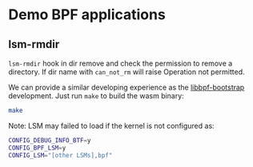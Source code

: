 # Demo BPF applications

## lsm-rmdir

`lsm-rmdir` hook in dir remove and check the permission to remove a directory. If dir
name with `can_not_rm` will raise Operation not permitted.

We can provide a similar developing experience as the [libbpf-bootstrap](https://github.com/libbpf/libbpf-bootstrap) development. Just run `make` to build the wasm binary:

```sh
make
```

Note: LSM may failed to load if the kernel is not configured as:

```sh
CONFIG_DEBUG_INFO_BTF=y
CONFIG_BPF_LSM=y
CONFIG_LSM="[other LSMs],bpf"
```
